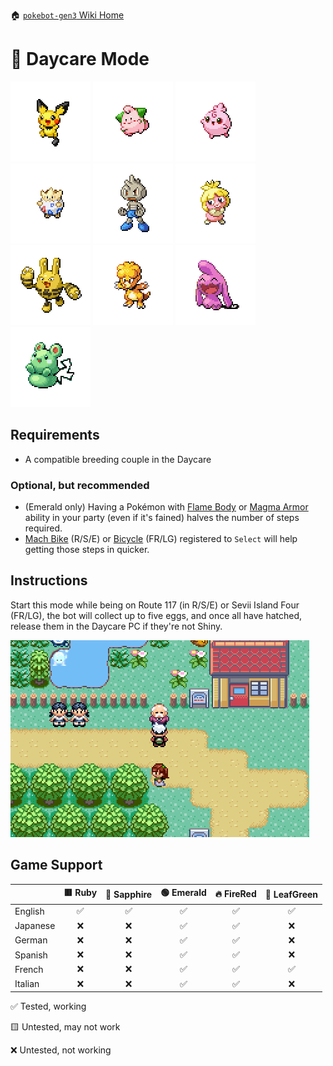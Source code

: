 🏠 [`pokebot-gen3` Wiki Home](../Readme.md)

# 🥚 Daycare Mode

![](../../modules/web/static/sprites/pokemon/shiny/Pichu.png)
![](../../modules/web/static/sprites/pokemon/shiny/Cleffa.png)
![](../../modules/web/static/sprites/pokemon/shiny/Igglybuff.png)
![](../../modules/web/static/sprites/pokemon/shiny/Togepi.png)
![](../../modules/web/static/sprites/pokemon/shiny/Tyrogue.png)
![](../../modules/web/static/sprites/pokemon/shiny/Smoochum.png)
![](../../modules/web/static/sprites/pokemon/shiny/Elekid.png)
![](../../modules/web/static/sprites/pokemon/shiny/Magby.png)
![](../../modules/web/static/sprites/pokemon/shiny/Wynaut.png)
![](../../modules/web/static/sprites/pokemon/shiny/Azurill.png)

## Requirements

- A compatible breeding couple in the Daycare

### Optional, but recommended
- (Emerald only) Having a Pokémon with [Flame Body](https://bulbapedia.bulbagarden.net/wiki/Flame_Body_(Ability)) or [Magma Armor](https://bulbapedia.bulbagarden.net/wiki/Magma_Armor_(Ability)) ability in your
  party (even if it's fained) halves the number of steps required. 
- [Mach Bike](https://bulbapedia.bulbagarden.net/wiki/Mach_Bike) (R/S/E) or [Bicycle](https://bulbapedia.bulbagarden.net/wiki/Bicycle) (FR/LG) registered to `Select` will help getting
  those steps in quicker.

## Instructions

Start this mode while being on Route 117 (in R/S/E) or Sevii Island Four (FR/LG), the bot will
collect up to five eggs, and once all have hatched, release them in the Daycare PC if they're
not Shiny.

![image](../images/daycare.png)

## Game Support

|          | 🟥 Ruby | 🔷 Sapphire | 🟢 Emerald | 🔥 FireRed | 🌿 LeafGreen |
| :------- | :-----: | :---------: | :--------: | :--------: | :----------: |
| English  |   ✅    |     ✅      |     ✅     |     ✅     |      ✅      |
| Japanese |   ❌    |     ❌      |     ✅     |     ✅     |      ❌      |
| German   |   ❌    |     ❌      |     ✅     |     ✅     |      ❌      |
| Spanish  |   ❌    |     ❌      |     ✅     |     ✅     |      ❌      |
| French   |   ❌    |     ❌      |     ✅     |     ✅     |      ✅      |
| Italian  |   ❌    |     ❌      |     ✅     |     ✅     |      ❌      |

✅ Tested, working

🟨 Untested, may not work

❌ Untested, not working
